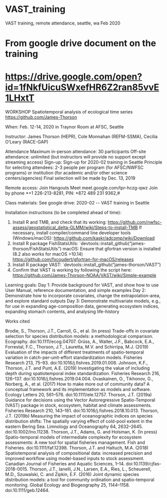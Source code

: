 # VAST_training
VAST training, remote attendance, seattle, wa Feb 2020

# From google drive document on the training 
# https://drive.google.com/open?id=1fNkfUicuSWxefHR6Z2ran85vvE1LHxtT
WORKSHOP
Spatiotemporal analysis of ecological time series
https://github.com/James-Thorson
 
When: Feb. 12-14, 2020 in Traynor Room at AFSC, Seattle

Instructor: James Thorson (HEPR), Cole Monnahan (REFM-SSMA), Cecilia O’Leary (RACE-GAP)
 
Attendance
Maximum in-person attendance:  30 participants
Off-site attendance:  unlimited (but instructors will provide no support except streaming access)
Sign-up:  Sign-up for 2020-02 training in Seattle
Principle for selecting attendees:  2-3 people per program (for AFSC/NWFSC programs) or institution (for academic and/or other science centers/agencies)
Final selection will be made by Dec. 13, 2019

Remote access:
Join Hangouts Meet
meet.google.com/tpr-hczg-qwz
Join by phone
*+1 226-213-8281, PIN: *872 489 231 9362,#

Class materials:  See google drive:  2020-02 -- VAST training in Seattle
 
Installation instructions (to be completed ahead of time):
 
1.    Install R and TMB, and check that its working:  https://github.com/nwfsc-assess/geostatistical_delta-GLMM/wiki/Steps-to-install-TMB
If necessary, install compiler/command line developer tools (Windows/macOS):
https://github.com/kaskr/adcomp/wiki/Download
2.    Install R package FishStatsUtils:  `devtools::install_github(“james-thorson/FishStatsUtils”)
macOS: Ensure that gfortran version is installed (8.2 also works for macOS >10.14)
https://github.com/fxcoudert/gfortran-for-macOS/releases
3.    Install R package VAST:  `devtools::install_github(“james-thorson/VAST”)
4.    Confirm that VAST is working by following the script here:  https://github.com/James-Thorson-NOAA/VAST/wiki/Simple-example
 
Learning goals:
Day 1:  Provide background for VAST, and show how to use User Manual, reference documentation, and simple examples
Day 2:  Demonstrate how to incorporate covariates, change the extrapolation-area, and explore standard outputs
Day 3:  Demonstrate multivariate models, e.g., for use in expanding age-composition data, generating ecosystem indices, expanding stomach contents, and analysing life-history  


 



Works cited

Brodie, S., Thorson, J.T., Carroll, G., et al. (In press) Trade-offs in covariate selection for species distribution models: a methodological comparison. Ecography. doi:10.1111/ecog.04707.
Grüss, A., Walter, J.F., Babcock, E.A., Forrestal, F.C., Thorson, J.T., Lauretta, M.V. and Schirripa, M.J. (2019) Evaluation of the impacts of different treatments of spatio-temporal variation in catch-per-unit-effort standardization models. Fisheries Research 213, 75–93. doi:10.1016/j.fishres.2019.01.008.
Johnson, K.F., Thorson, J.T. and Punt, A.E. (2019) Investigating the value of including depth during spatiotemporal index standardization. Fisheries Research 216, 126–137. doi:10.1016/j.fishres.2019.04.004.
Ovaskainen, O., Tikhonov, G., Norberg, A., et al. (2017) How to make more out of community data? A conceptual framework and its implementation as models and software. Ecology Letters 20, 561–576. doi:10.1111/ele.12757.
Thorson, J.T. (2019a) Guidance for decisions using the Vector Autoregressive Spatio-Temporal (VAST) package in stock, ecosystem, habitat and climate assessments. Fisheries Research 210, 143–161. doi:10.1016/j.fishres.2018.10.013.
Thorson, J.T. (2019b) Measuring the impact of oceanographic indices on species distribution shifts: The spatially varying effect of cold-pool extent in the eastern Bering Sea. Limnology and Oceanography 64, 2632–2645. doi:10.1002/lno.11238.
Thorson, J.T., Adams, G. and Holsman, K. (In press) Spatio-temporal models of intermediate complexity for ecosystem assessments: A new tool for spatial fisheries management. Fish and Fisheries. doi:10.1111/faf.12398.
Thorson, J.T. and Haltuch, M.A. (2018) Spatiotemporal analysis of compositional data: increased precision and improved workflow using model-based inputs to stock assessment. Canadian Journal of Fisheries and Aquatic Sciences, 1–14. doi:10.1139/cjfas-2018-0015.
Thorson, J.T., Ianelli, J.N., Larsen, E.A., Ries, L., Scheuerell, M.D., Szuwalski, C. and Zipkin, E.F. (2016) Joint dynamic species distribution models: a tool for community ordination and spatio-temporal monitoring. Global Ecology and Biogeography 25, 1144–1158. doi:10.1111/geb.12464.

